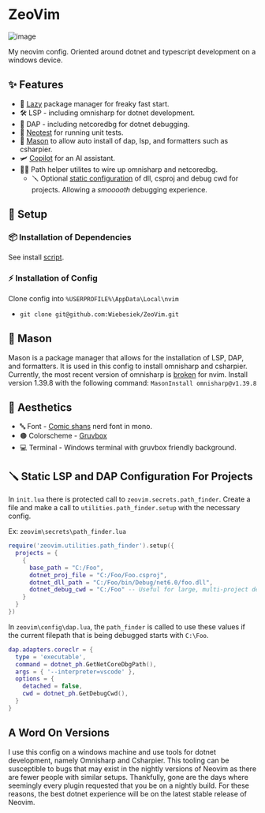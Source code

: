 # ZeoVim

![image](https://github.com/Wiebesiek/ZeoVim/assets/44254336/8f2a5d73-b5d9-4d79-a8df-ddcdbbe1bd62)

My neovim config. Oriented around dotnet and typescript development on a windows device.

## ✨ Features

- 🚀 [Lazy](https://github.com/folke/lazy.nvim) package manager for freaky fast start.
- 🛠️ LSP - including omnisharp for dotnet development.
- 🔬 DAP - including netcoredbg for dotnet debugging.
- 🧪 [Neotest](https://github.com/nvim-neotest/neotest) for running unit tests.
- 🧱 [Mason](https://github.com/williamboman/mason.nvim) to allow auto install of dap, lsp, and formatters such as csharpier.
- 🛩️ [Copilot](https://github.com/github/copilot.vim) for an AI assistant.
- 👨‍🔬 Path helper utilites to wire up omnisharp and netcoredbg.
  - 🪛 Optional [static configuration](#-static-lsp-and-dap-configuration-for-projects) of dll, csproj and debug cwd for projects. Allowing a _smooooth_ debugging experience.

## 🔧 Setup

### 📦 Installation of Dependencies

See install [script](https://github.com/Wiebesiek/ZeoVim/blob/main/install-dep.ps1).

### ⚡️ Installation of Config

Clone config into `%USERPROFILE%\AppData\Local\nvim`

- `git clone git@github.com:Wiebesiek/ZeoVim.git`

## 🧱 Mason

Mason is a package manager that allows for the installation of LSP, DAP, and formatters. It is used in this config to install omnisharp and csharpier. Currently, the most recent version of omnisharp is [broken](https://github.com/OmniSharp/omnisharp-roslyn/issues/2574) for nvim. Install version 1.39.8 with the following command:
`MasonInstall omnisharp@v1.39.8`

## 🎨 Aesthetics

- 🔤 Font - [Comic shans](https://github.com/shannpersand/comic-shanns) nerd font in mono.
- 🟤 Colorscheme - [Gruvbox](https://github.com/ellisonleao/gruvbox.nvim)
- 💻 Terminal - Windows terminal with gruvbox friendly background.

## 🪛 Static LSP and DAP Configuration For Projects

In `init.lua` there is protected call to `zeovim.secrets.path_finder`. Create a file and make a call to `utilities.path_finder.setup` with the necessary config.

Ex: `zeovim\secrets\path_finder.lua`

```lua
require('zeovim.utilities.path_finder').setup({
  projects = {
    {
      base_path = "C:/Foo",
      dotnet_proj_file = "C:/Foo/Foo.csproj",
      dotnet_dll_path = "C:/Foo/bin/Debug/net6.0/foo.dll",
      dotnet_debug_cwd = "C:/Foo" -- Useful for large, multi-project debugging
    }
  }
})
```

In `zeovim\config\dap.lua`, the `path_finder` is called to use these values if the current filepath that is being debugged starts with `C:\Foo`.

```lua
dap.adapters.coreclr = {
  type = 'executable',
  command = dotnet_ph.GetNetCoreDbgPath(),
  args = { '--interpreter=vscode' },
  options = {
    detached = false,
    cwd = dotnet_ph.GetDebugCwd(),
  }
}
```

## A Word On Versions

I use this config on a windows machine and use tools for dotnet development, namely Omnisharp and Csharpier. This tooling can be susceptible to bugs that may exist in the nightly versions of Neovim as there are fewer people with similar setups. Thankfully, gone are the days where seemingly every plugin requested that you be on a nightly build. For these reasons, the best dotnet experience will be on the latest stable release of Neovim.
